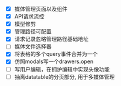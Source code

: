 - [x] 媒体管理页面以及组件
- [x] API请求流控
- [x] 模型修剪
- [x] 管理路径可配置
- [x] 请求记录忽略管理路径基础地址
- [ ] 媒体文件选择器
- [x] 将表格的多个query事件合并为一个
- [x] 仿照modals写一个drawers.open
- [ ] 写用户编辑，在拥护编辑中实现头像功能
- [ ] 抽离datatable的分页部分, 用于多媒体管理
